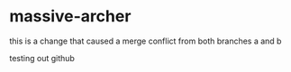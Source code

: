 massive-archer
==============
this is a change that caused a merge conflict from both branches a and b

testing out github
